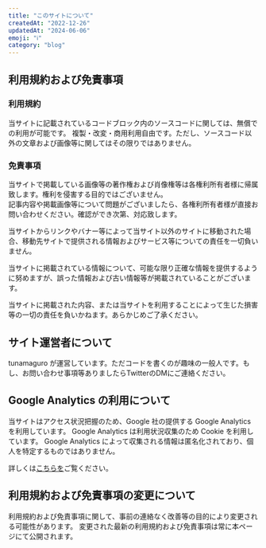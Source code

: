 ```yaml
---
title: "このサイトについて"
createdAt: "2022-12-26"
updatedAt: "2024-06-06"
emoji: "ℹ️"
category: "blog"
---
```


## 利用規約および免責事項

### 利用規約

当サイトに記載されているコードブロック内のソースコードに関しては、無償での利用が可能です。
複製・改変・商用利用自由です。ただし、ソースコード以外の文章および画像等に関してはその限りではありません。

### 免責事項

当サイトで掲載している画像等の著作権および肖像権等は各権利所有者様に帰属致します。権利を侵害する目的ではございません。  
記事内容や掲載画像等について問題がございましたら、各権利所有者様が直接お問い合わせください。確認ができ次第、対応致します。

当サイトからリンクやバナー等によって当サイト以外のサイトに移動された場合、移動先サイトで提供される情報およびサービス等についての責任を一切負いません。

当サイトに掲載されている情報について、可能な限り正確な情報を提供するように努めますが、誤った情報および古い情報等が掲載されていることがございます。

当サイトに掲載された内容、または当サイトを利用することによって生じた損害等の一切の責任を負いかねます。あらかじめご了承ください。

## サイト運営者について

tunamaguro が運営しています。ただコードを書くのが趣味の一般人です。もし、お問い合わせ事項等ありましたらTwitterのDMにご連絡ください。

## Google Analytics の利用について

当サイトはアクセス状況把握のため、Google 社の提供する Google Analytics を利用しています。
Google Analytics は利用状況収集のため Cookie を利用しています。
Google Analytics によって収集される情報は匿名化されており、個人を特定するものではありません。

詳しくは[こちらを](https://marketingplatform.google.com/about/analytics/terms/jp/)ご覧ください。

## 利用規約および免責事項の変更について

利用規約および免責事項に関して、事前の連絡なく改善等の目的により変更される可能性があります。
変更された最新の利用規約および免責事項は常に本ページにて公開されます。
